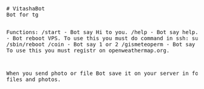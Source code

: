 <!doctype html>
<html lang="en">
<head>
    <meta charset="UTF-8">
</head>
<body>
    <pre>
# VitashaBot
Bot for tg

Functions:
/start - Bot say Hi to you.
/help - Bot say help.
/reboot - Bot reboot VPS. To use this you must do command in ssh: sudo chmod u+s /sbin/reboot
/coin - Bot say 1 or 2
/gismeteoperm - Bot say the weather. To use this you must registr on openweathermap.org.

When you send photo or file Bot save it on your server in folders files and photos.
    </pre>
</body>
</html>

